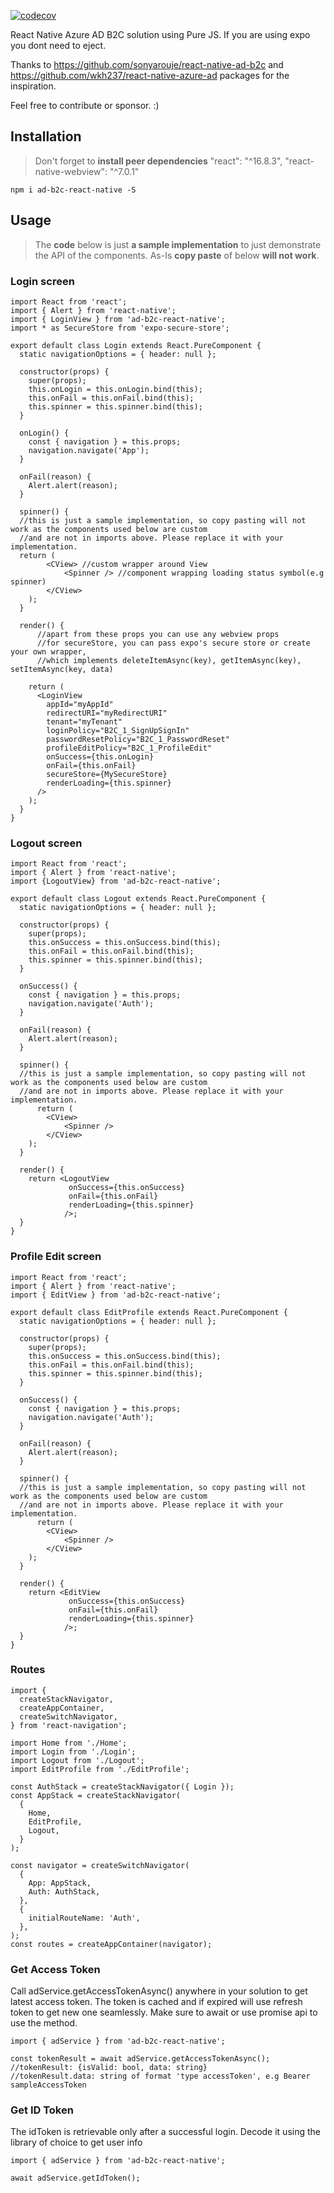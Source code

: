 
[![codecov](https://img.shields.io/codecov/c/github/GSingh01/ad-b2c-react-native)](https://codecov.io/gh/GSingh01/ad-b2c-react-native)

React Native Azure AD B2C solution using Pure JS. If you are using expo you dont need to eject.

Thanks to https://github.com/sonyarouje/react-native-ad-b2c and https://github.com/wkh237/react-native-azure-ad packages for the inspiration.

Feel free to contribute or sponsor. :)

## Installation

> Don't forget to **install peer dependencies** "react": "^16.8.3", "react-native-webview": "^7.0.1"
```
npm i ad-b2c-react-native -S
```

## Usage
> The **code** below is just **a sample implementation** to just demonstrate the API of the components. As-Is **copy paste** of below **will not work**.

### Login screen
```
import React from 'react';
import { Alert } from 'react-native';
import { LoginView } from 'ad-b2c-react-native';
import * as SecureStore from 'expo-secure-store';

export default class Login extends React.PureComponent {
  static navigationOptions = { header: null };

  constructor(props) {
    super(props);
    this.onLogin = this.onLogin.bind(this);
    this.onFail = this.onFail.bind(this);
    this.spinner = this.spinner.bind(this);
  }

  onLogin() {
    const { navigation } = this.props;
    navigation.navigate('App');
  }

  onFail(reason) {
    Alert.alert(reason);
  }

  spinner() {
  //this is just a sample implementation, so copy pasting will not work as the components used below are custom
  //and are not in imports above. Please replace it with your implementation.
  return (
        <CView> //custom wrapper around View
            <Spinner /> //component wrapping loading status symbol(e.g spinner)
        </CView>
    );  
  }

  render() {
      //apart from these props you can use any webview props
      //for secureStore, you can pass expo's secure store or create your own wrapper, 
      //which implements deleteItemAsync(key), getItemAsync(key), setItemAsync(key, data)
    
    return (
      <LoginView
        appId="myAppId"
        redirectURI="myRedirectURI"
        tenant="myTenant"
        loginPolicy="B2C_1_SignUpSignIn"
        passwordResetPolicy="B2C_1_PasswordReset"
        profileEditPolicy="B2C_1_ProfileEdit"
        onSuccess={this.onLogin}
        onFail={this.onFail}
        secureStore={MySecureStore}
        renderLoading={this.spinner}
      />
    );
  }
}

```

### Logout screen
```
import React from 'react';
import { Alert } from 'react-native';
import {LogoutView} from 'ad-b2c-react-native';

export default class Logout extends React.PureComponent {
  static navigationOptions = { header: null };

  constructor(props) {
    super(props);
    this.onSuccess = this.onSuccess.bind(this);
    this.onFail = this.onFail.bind(this);
    this.spinner = this.spinner.bind(this);
  }

  onSuccess() {
    const { navigation } = this.props;
    navigation.navigate('Auth');
  }

  onFail(reason) {
    Alert.alert(reason);
  }

  spinner() {
  //this is just a sample implementation, so copy pasting will not work as the components used below are custom
  //and are not in imports above. Please replace it with your implementation.
      return (
        <CView>
            <Spinner />
        </CView>
    );  
  }

  render() {
    return <LogoutView 
             onSuccess={this.onSuccess}
             onFail={this.onFail}
             renderLoading={this.spinner}
            />;
  }
}
```

### Profile Edit screen
```
import React from 'react';
import { Alert } from 'react-native';
import { EditView } from 'ad-b2c-react-native';

export default class EditProfile extends React.PureComponent {
  static navigationOptions = { header: null };

  constructor(props) {
    super(props);
    this.onSuccess = this.onSuccess.bind(this);
    this.onFail = this.onFail.bind(this);
    this.spinner = this.spinner.bind(this);
  }

  onSuccess() {
    const { navigation } = this.props;
    navigation.navigate('Auth');
  }

  onFail(reason) {
    Alert.alert(reason);
  }

  spinner() {
  //this is just a sample implementation, so copy pasting will not work as the components used below are custom
  //and are not in imports above. Please replace it with your implementation.
      return (
        <CView>
            <Spinner />
        </CView>
    );  
  }

  render() {
    return <EditView 
             onSuccess={this.onSuccess}
             onFail={this.onFail}
             renderLoading={this.spinner}
            />;
  }
}
```

### Routes
```
import {
  createStackNavigator,
  createAppContainer,
  createSwitchNavigator,
} from 'react-navigation';

import Home from './Home';
import Login from './Login';
import Logout from './Logout';
import EditProfile from './EditProfile';

const AuthStack = createStackNavigator({ Login });
const AppStack = createStackNavigator(
  {
    Home,
    EditProfile,
    Logout,
  }
);

const navigator = createSwitchNavigator(
  {
    App: AppStack,
    Auth: AuthStack,
  },
  {
    initialRouteName: 'Auth',
  },
);
const routes = createAppContainer(navigator);
```

### Get Access Token

Call  adService.getAccessTokenAsync() anywhere in your solution to get latest access token. The token is cached and if expired will use refresh token to get new one seamlessly. Make sure to await or use promise api to use the method.

```
import { adService } from 'ad-b2c-react-native';

const tokenResult = await adService.getAccessTokenAsync(); 
//tokenResult: {isValid: bool, data: string}
//tokenResult.data: string of format 'type accessToken', e.g Bearer sampleAccessToken
```

### Get ID Token

The idToken is retrievable only after a successful login. Decode it using the library of choice to get user info

```
import { adService } from 'ad-b2c-react-native';

await adService.getIdToken();
```
